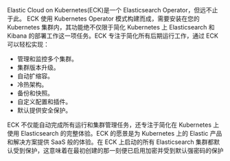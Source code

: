 Elastic Cloud on Kubernetes(ECK)是一个 Elasticsearch Operator，但远不止于此。 ECK 使用 Kubernetes Operator 模式构建而成，需要安装在您的 Kubernetes 集群内，其功能绝不仅限于简化 Kubernetes 上 Elasticsearch 和 Kibana 的部署工作这一项任务。ECK 专注于简化所有后期运行工作，通过 ECK 可以轻松实现：

- 管理和监控多个集群。
- 集群版本升级。
- 自动扩缩容。
- 冷热架构。
- 备份和快照。
- 自定义配置和插件。
- 默认提供安全保护。

ECK 不仅能自动完成所有运行和集群管理任务，还专注于简化在 Kubernetes 上使用 Elasticsearch 的完整体验。ECK 的愿景是为 Kubernetes 上的 Elastic 产品和解决方案提供 SaaS 般的体验。在 ECK 上启动的所有 Elasticsearch 集群都默认受到保护，这意味着在最初创建的那一刻便已启用加密并受到默认强密码的保护